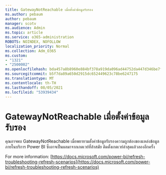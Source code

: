 ```yaml
---
title: GatewayNotReachable เมื่อตั้งค่าข้อมูลรับรอง
ms.author: pebaum
author: pebaum
manager: scotv
ms.audience: Admin
ms.topic: article
ms.service: o365-administration
ROBOTS: NOINDEX, NOFOLLOW
localization_priority: Normal
ms.collection: Adm_O365
ms.custom:
- "1321"
- "2500002"
ms.openlocfilehash: bda457a8b8960e884bf378a919da096ad44752da447d346be7f0b1c435a9dcb0
ms.sourcegitcommit: b5f7da89a650d2915dc652449623c78be6247175
ms.translationtype: MT
ms.contentlocale: th-TH
ms.lasthandoff: 08/05/2021
ms.locfileid: "53939434"
---
```

# <a name="gatewaynotreachable-when-setting-credentials"></a>GatewayNotReachable เมื่อตั้งค่าข้อมูลรับรอง

คุณอาจพบ GatewayNotReachable เมื่อพยายามตั้งค่าข้อมูลรับรองความถูกต้องของแหล่งข้อมูลภายในบริการ Power BI ซึ่งอาจเป็นผลมาจากเกตเวย์ที่ล้าสมัย ติดตั้งเกตเวย์ล่าสุดแล้วลองอีกครั้ง

For more information: [https://docs.microsoft.com/power-bi/refresh-troubleshooting-refresh-scenarios](https://docs.microsoft.com/power-bi/refresh-troubleshooting-refresh-scenarios)
